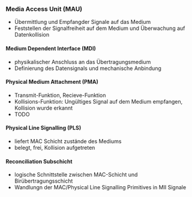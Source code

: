 ### Media Access Unit (MAU)
- Übermittlung und Empfangder Signale auf das Medium
- Feststellen der Signalfreiheit auf dem Medium und Überwachung auf Datenkollision
#### Medium Dependent Interface (MDI)
 - physikalischer Anschluss an das Übertragungsmedium
 - Definierung des Datensignals und mechanische Anbindung

#### Physical Medium Attachment (PMA)
- Transmit-Funktion, Recieve-Funktion
- Kollisions-Funktion: Ungültiges Signal auf dem Medium empfangen, Kollision wurde erkannt
- TODO

#### Physical Line Signalling (PLS)
- liefert MAC Schicht zustände des Mediums
- belegt, frei, Kollision aufgetreten
#### Reconciliation Subschicht
- logische Schnittstelle zwischen MAC-Schicht und Birübertragungsschicht
- Wandlungn der MAC/Physical Line Signalling Primitives in MII Signale 

